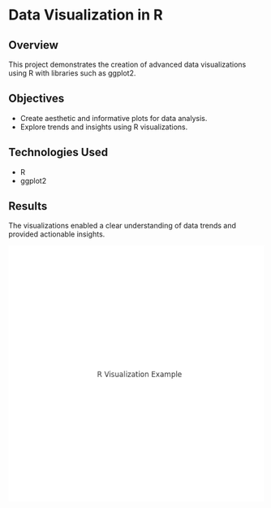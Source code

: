 
# Data Visualization in R

## Overview
This project demonstrates the creation of advanced data visualizations using R with libraries such as ggplot2.

## Objectives
- Create aesthetic and informative plots for data analysis.
- Explore trends and insights using R visualizations.

## Technologies Used
- R
- ggplot2

## Results
The visualizations enabled a clear understanding of data trends and provided actionable insights.

![R Visualization Example](../assets/r_visualization.png)
